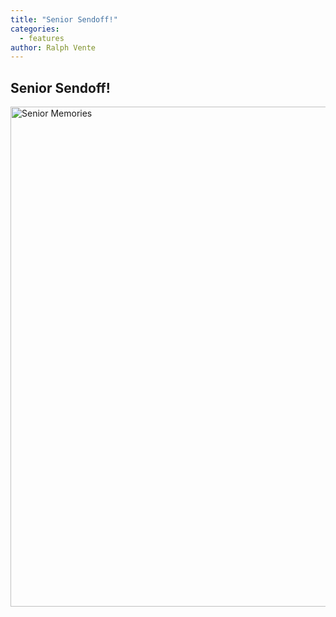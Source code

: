 ```yaml
---
title: "Senior Sendoff!"
categories:
  - features
author: Ralph Vente
---
```


## Senior Sendoff!

<a data-flickr-embed="true"  href="https://www.flickr.com/photos/rvente/albums/72157685455298826" title="Senior Memories"><img src="https://c1.staticflickr.com/5/4234/34718537874_48e3e973ca_c.jpg" width="600" height="800" alt="Senior Memories"></a><script async src="//embedr.flickr.com/assets/client-code.js" charset="utf-8"></script>
